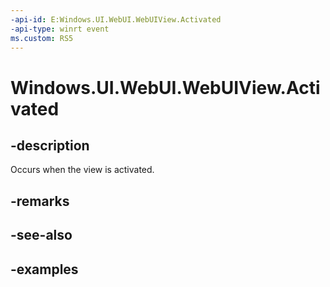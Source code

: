 ```yaml
---
-api-id: E:Windows.UI.WebUI.WebUIView.Activated
-api-type: winrt event
ms.custom: RS5
---
```


<!-- Event syntax.
public event TypedEventHandler Activated<WebUIView, IActivatedEventArgs>
-->

# Windows.UI.WebUI.WebUIView.Activated

## -description
Occurs when the view is activated.

## -remarks

## -see-also

## -examples

